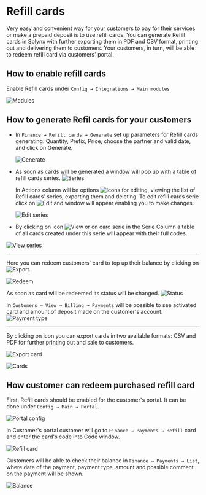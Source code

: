 Refill cards
==========

Very easy and convenient way for your customers to pay for their services or make a prepaid deposit is to use refill cards. You can generate Refill cards in Splynx with further exporting them in PDF and CSV format, printing out and delivering them to customers. Your customers, in turn, will be able to redeem refill card via customers' portal.


## How to enable refill cards

Enable Refill cards under `Config → Integrations → Main modules`

![Modules](main_modules.png)


## How to generate Refil cards for your customers

* In `Finance → Refill cards → Generate` set up parameters for Refill cards generating: Quantity, Prefix, Price, choose the partner and valid date, and click on Generate.

  ![Generate](generate.png)

* As soon as cards will be generated a window will pop up with a table of refill cards series.
  ![Series](series.png)

  In Actions column will be options ![Icons](icons.png) for editing, viewing the list of Refill cards' series, exporting them and deleting. To edit refill cards serie click on ![Edit](edit_icon.png) and window will appear enabling you to make changes.

  ![Edit series](edit_series.png)


*  By clicking on icon ![View](view_icon.png) or on card serie in the Serie Column a table of all cards created under this serie will appear with their full codes.

  ![View series](view_series.png)

---
Here you can redeem customers' card to top up their balance by clicking on ![Export](export_icon.png).

![Redeem](redeem_card.png)


As soon as card will be redeemed its status will be changed.
![Status](status.png)


In `Customers → View → Billing → Payments` will be possible to see activated card and amount of deposit made on the customer's account.
![Payment type](payment_type.png)


---
By clicking on icon  you can export cards in two available formats: CSV and PDF for further printing out and sale to customers.

![Export card](export_card.png)

![Cards](cards.png)


## How customer can redeem purchased refill card

First, Refill cards should be enabled for the customer's portal. It can be done under `Config → Main → Portal`.

![Portal config](portal_config.png)


In Customer's portal customer will go to `Finance → Payments → Refill` card and enter the card's code into Code window.

![Refill card](refill_card.png)


Customers will be able to check their balance in `Finance → Payments → List`, where date of the payment, payment type, amount and possible comment on the payment will be shown.

![Balance](balance.png)
